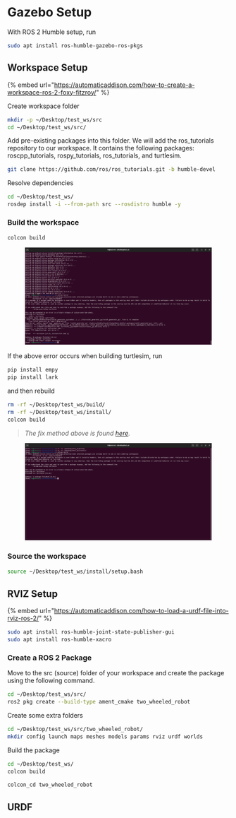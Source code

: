 # Gazebo Setup

With ROS 2 Humble setup, run

```bash
sudo apt install ros-humble-gazebo-ros-pkgs
```





## Workspace Setup

{% embed url="https://automaticaddison.com/how-to-create-a-workspace-ros-2-foxy-fitzroy/" %}

Create workspace folder

```bash
mkdir -p ~/Desktop/test_ws/src
cd ~/Desktop/test_ws/src/
```



Add pre-existing packages into this folder. We will add the ros\_tutorials repository to our workspace. It contains the following packages: roscpp\_tutorials, rospy\_tutorials, ros\_tutorials, and turtlesim.

```bash
git clone https://github.com/ros/ros_tutorials.git -b humble-devel
```



Resolve dependencies

```bash
cd ~/Desktop/test_ws/
rosdep install -i --from-path src --rosdistro humble -y
```



### Build the workspace

```bash
colcon build
```

<figure><img src="../.gitbook/assets/image (2) (1).png" alt=""><figcaption></figcaption></figure>

If the above error occurs when building turtlesim, run

```bash
pip install empy
pip install lark
```

and then rebuild

```bash
rm -rf ~/Desktop/test_ws/build/
rm -rf ~/Desktop/test_ws/install/
colcon build
```

> _The fix method above is found_ [_here_](https://stackoverflow.com/questions/72752937/ros2-importerror-cannot-import-name-generate-py-from-rosidl-generator-py/74159022#74159022)_._

<figure><img src="../.gitbook/assets/image (3) (1) (4).png" alt=""><figcaption></figcaption></figure>





### Source the workspace

```bash
source ~/Desktop/test_ws/install/setup.bash
```



## RVIZ Setup

{% embed url="https://automaticaddison.com/how-to-load-a-urdf-file-into-rviz-ros-2/" %}

```bash
sudo apt install ros-humble-joint-state-publisher-gui
sudo apt install ros-humble-xacro
```

### Create a ROS 2 Package

Move to the src (source) folder of your workspace and create the package using the following command.

```bash
cd ~/Desktop/test_ws/src/
ros2 pkg create --build-type ament_cmake two_wheeled_robot
```



Create some extra folders

```bash
cd ~/Desktop/test_ws/src/two_wheeled_robot/
mkdir config launch maps meshes models params rviz urdf worlds
```



Build the package

```bash
cd ~/Desktop/test_ws/
colcon build
```





```bash
colcon_cd two_wheeled_robot
```



## URDF&#x20;


